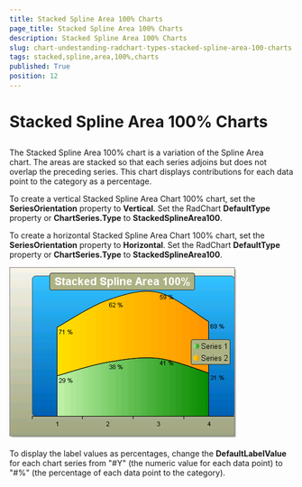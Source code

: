 ```yaml
---
title: Stacked Spline Area 100% Charts
page_title: Stacked Spline Area 100% Charts
description: Stacked Spline Area 100% Charts
slug: chart-undestanding-radchart-types-stacked-spline-area-100-charts
tags: stacked,spline,area,100%,charts
published: True
position: 12
---
```


# Stacked Spline Area 100% Charts



## 

The Stacked Spline Area 100% chart is a variation of the Spline Area chart. The areas are stacked so that each series adjoins but does not overlap the preceding series. This chart displays contributions for each data point to the category as a percentage.

To create a vertical Stacked Spline Area Chart 100% chart, set the __SeriesOrientation__ property to __Vertical__. Set the RadChart __DefaultType__ property or __ChartSeries.Type__ to __StackedSplineArea100__.

To create a horizontal Stacked Spline Area Chart 100% chart, set the __SeriesOrientation__ property to __Horizontal__. Set the RadChart __DefaultType__ property or __ChartSeries.Type__ to __StackedSplineArea100__.

![chart-undestanding-radchart-types-stacked-spline-area-100-charts 001](images/chart-undestanding-radchart-types-stacked-spline-area-100-charts001.png)

To display the label values as percentages, change the __DefaultLabelValue__ for each chart series from "#Y" (the numeric value for each data point) to "#%" (the percentage of each data point to the category).
        
